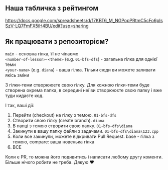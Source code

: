 ## Наша табличка з рейтингом
https://docs.google.com/spreadsheets/d/17KBT6_M_NGPopPRtmC5cFo6pIsSzV-LQ7FmFX5iH4BU/edit?usp=sharing

## Як працювати з репозиторієм?  
  
`main` - основна гілка, її не чіпаємо  
`<number-of-lesson>-<theme>` (e.g. `01-bfs-dfs`) - загальна гілка для однієї теми  
`<your-name>` (e.g. `diana`) - ваша гілка. Тільки сюди ви можете заливати якісь зміни  
  
З гілки-теми створююєте свою гілку. Для кожною гілки-теми буде створена окрема папка, в середині неї ви створююєте свою папку і вже туди кидаєте код.  
  
І так, ваші дії:
1. Перейти (checkout) на гілку з темою. `01-bfs-dfs`
2. Створити свою гілку (create branch). `diana`
3. В папці з темою створити свою папку. `01-bfs-dfs\diana`
4. Закинути в вашу папку файли з задачами. `01-bfs-dfs\diana\123.cpp`
5. Коли все закинули, можете відкривати Pull Request. base - гілка з темою, compare: ваша новенька гілка
6. ВСЕ
  
Коли є PR, то можна його подивитись і написати любому другу коменти. Більше нічого робити не треба. Дякую :heart:
